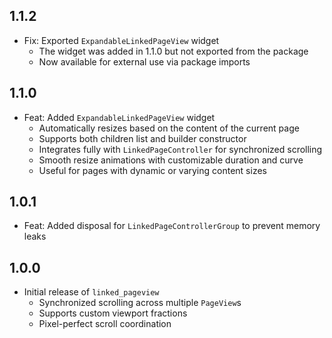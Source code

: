 ## 1.1.2

* Fix: Exported `ExpandableLinkedPageView` widget
    - The widget was added in 1.1.0 but not exported from the package
    - Now available for external use via package imports

## 1.1.0

* Feat: Added `ExpandableLinkedPageView` widget
    - Automatically resizes based on the content of the current page
    - Supports both children list and builder constructor
    - Integrates fully with `LinkedPageController` for synchronized scrolling
    - Smooth resize animations with customizable duration and curve
    - Useful for pages with dynamic or varying content sizes

## 1.0.1

* Feat: Added disposal for `LinkedPageControllerGroup` to prevent memory leaks

## 1.0.0

* Initial release of `linked_pageview`
    - Synchronized scrolling across multiple `PageView`s
    - Supports custom viewport fractions
    - Pixel-perfect scroll coordination
